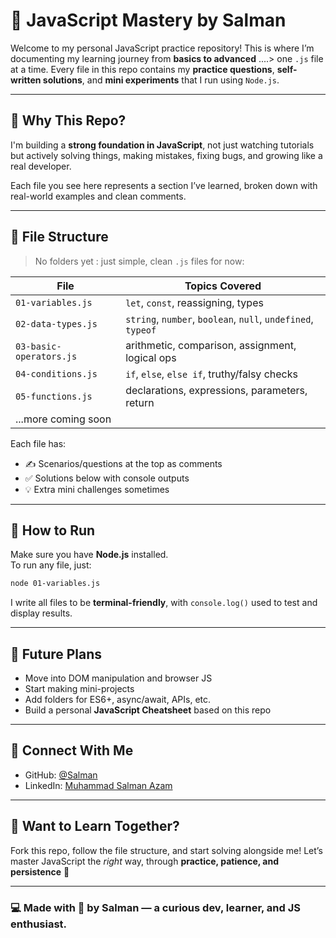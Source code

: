 # 🚀 JavaScript Mastery by Salman

Welcome to my personal JavaScript practice repository! This is where I’m documenting my learning journey from **basics to advanced** ....> one `.js` file at a time. Every file in this repo contains my **practice questions**, **self-written solutions**, and **mini experiments** that I run using `Node.js`.

---

## 📌 Why This Repo?

I'm building a **strong foundation in JavaScript**, not just watching tutorials but actively solving things, making mistakes, fixing bugs, and growing like a real developer.

Each file you see here represents a section I’ve learned, broken down with real-world examples and clean comments.

---

## 📁 File Structure

> No folders yet : just simple, clean `.js` files for now:

| File | Topics Covered |
|------|----------------|
| `01-variables.js` | `let`, `const`, reassigning, types |
| `02-data-types.js` | `string`, `number`, `boolean`, `null`, `undefined`, `typeof` |
| `03-basic-operators.js` | arithmetic, comparison, assignment, logical ops |
| `04-conditions.js` | `if`, `else`, `else if`, truthy/falsy checks |
| `05-functions.js` | declarations, expressions, parameters, return |
| ...more coming soon |

Each file has:
- ✍️ Scenarios/questions at the top as comments
- ✅ Solutions below with console outputs
- 💡 Extra mini challenges sometimes

---

## 🧪 How to Run

Make sure you have **Node.js** installed.  
To run any file, just:

```bash
node 01-variables.js
````

I write all files to be **terminal-friendly**, with `console.log()` used to test and display results.

---

## 🌱 Future Plans

* Move into DOM manipulation and browser JS
* Start making mini-projects
* Add folders for ES6+, async/await, APIs, etc.
* Build a personal **JavaScript Cheatsheet** based on this repo

---

## 🤝 Connect With Me

* GitHub: [@Salman](https://github.com/salmanazamdev)
* LinkedIn: [Muhammad Salman Azam](https://www.linkedin.com/in/salmanazamdev)

---

## 📣 Want to Learn Together?

Fork this repo, follow the file structure, and start solving alongside me!
Let’s master JavaScript the *right* way, through **practice, patience, and persistence** 💪

---

### 💻 Made with 💙 by Salman — a curious dev, learner, and JS enthusiast.

```

